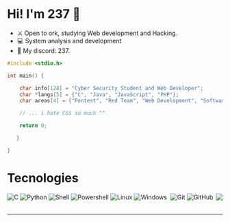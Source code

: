 # Hi! I'm 237 :wave:

    
- :crossed_swords: Open to ork, studying Web development and Hacking.
- :computer: System analysis and development
- :purple_heart: My discord: 237.

```C
#include <stdio.h>

int main() {

    char info[128] = "Cyber Security Student and Web Developer";
    char *langs[5] = {"C", "Java", "JavaScript", "PHP"};
    char areas[4] = {"Pentest", "Red Team", "Web Development", "Software Development"};

    // ... i hate CSS so much ^^

    return 0;

   }

}
```
# Tecnologies
  <img align="right" src="https://media4.giphy.com/media/v1.Y2lkPTc5MGI3NjExYno5aGdyanp3b28xMm51aG8ydnh6a3ZiYWZudGw0dmw3a2hscDA5NCZlcD12MV9pbnRlcm5hbF9naWZfYnlfaWQmY3Q9cw/vfTnz2QVJ1ip2/giphy.gif">
  <div align="left">
    <div>
      <img alt="C" src="https://img.shields.io/badge/c-100000?style=for-the-badge&logo=c">
      <img alt="Python" src="https://img.shields.io/badge/python-100000?style=for-the-badge&logo=python&logoColor=blue">
      <img alt="Shell" src="https://img.shields.io/badge/shell-100000?style=for-the-badge&logo=shellscript">
      <img alt="Powershell" src="https://img.shields.io/badge/powershell-100000?style=for-the-badge&logo=powershell">
      <img alt="Linux" src="https://img.shields.io/badge/linux-100000?style=for-the-badge&logo=linux">
      <img alt="Windows" src="https://img.shields.io/badge/windows-100000?style=for-the-badge&logo=windows">
      <img alt="" src="https://img.shields.io/badge/docker-100000?style=for-the-badge&logo=docker&logoColor=blue">
      <img alt="Git" src="https://img.shields.io/badge/git-100000?style=for-the-badge&logo=git">
      <img alt="GitHub" src="https://img.shields.io/badge/github-100000?style=for-the-badge&logo=github">
      <img alt="" src="https://img.shields.io/badge/obsidian-100000?style=for-the-badge&logo=obsidian&logoColor=purple">
      <img alt="" src="https://img.shields.io/badge/notion-100000?style=for-the-badge&logo=notion&logoColor=white">
    </div>
    <hr height="1">
  </div>
